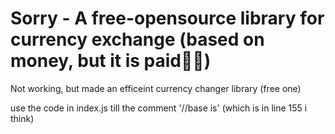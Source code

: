 # Sorry - A free-opensource library for currency exchange (based on money, but it is paid🤷‍♂️)
Not working,
but made an efficeint currency changer library (free one) 

use the code in index.js till the comment '//base is' (which is in line 155 i think)
